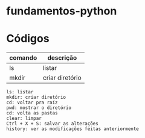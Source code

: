 # fundamentos-python

# Códigos

|comando|descrição          |
|-------|-------------------|
|ls     | listar            |
|mkdir  | criar diretório   |


```
ls: listar
mkdir: criar diretório 
cd: voltar pra raíz
pwd: mostrar o diretório
cd: volta as pastas
clear: limpar
Ctrl + X + S: salvar as alterações
history: ver as modificações feitas anteriormente
```
